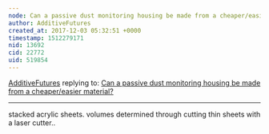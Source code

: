 ```yaml
---
node: Can a passive dust monitoring housing be made from a cheaper/easier material?
author: AdditiveFutures
created_at: 2017-12-03 05:32:51 +0000
timestamp: 1512279171
nid: 13692
cid: 22772
uid: 519854
---
```




[AdditiveFutures](../profile/AdditiveFutures) replying to: [Can a passive dust monitoring housing be made from a cheaper/easier material?](../notes/warren/11-10-2016/can-a-passive-dust-monitoring-housing-be-made-from-a-cheaper-easier-material)

----
stacked acrylic sheets. volumes determined through cutting thin sheets with a laser cutter..